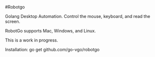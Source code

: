 #Robotgo
  
  Golang Desktop Automation. Control the mouse, keyboard, and read the screen.
  
RobotGo supports Mac, Windows, and Linux.

This is a work in progress.

Installation:
  go get github.com/go-vgo/robotgo
